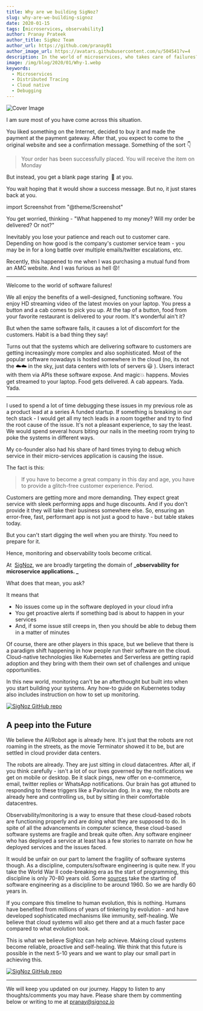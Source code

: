 ```yaml
---
title: Why are we building SigNoz?
slug: why-are-we-building-signoz
date: 2020-01-15
tags: [microservices, observability]
author: Pranay Prateek
author_title: SigNoz Team
author_url: https://github.com/pranay01
author_image_url: https://avatars.githubusercontent.com/u/504541?v=4
description: In the world of microservices, who takes care of failures? How do you solve availability and performance issues quickly in your production environment. For a modern-day distributed system, observability needs to be built within the system. And, SigNoz attempts to bring you the best open-source observability stack for your distributed system.
image: /img/blog/2020/01/Why-1.webp
keywords:
  - Microservices
  - Distributed Tracing
  - Cloud native
  - Debugging
---
```


![Cover Image](/img/blog/2020/01/Why-1.webp)

<!--truncate-->

I am sure most of you have come across this situation.

You liked something on the Internet, decided to buy it and made the payment at the payment gateway. After that, you expect to come to the original website and see a confirmation message. Something of the sort 👇

> Your order has been successfully placed. You will receive the item on Monday

But instead, you get a blank page staring  👀 at you.

You wait hoping that it would show a success message. But no, it just stares back at you.

import Screenshot from "@theme/Screenshot"

<Screenshot
    alt="Blank page returned after making payment"
    height={500}
    src="/img/blog/2020/01/BlankPage.webp"
    title="Blank page returned after making payment"
    width={700}
/>

You get worried, thinking - "What happened to my money? Will my order be delivered? Or not?"

Inevitably you lose your patience and reach out to customer care. Depending on how good is the company's customer service team - you may be in for a long battle over multiple emails/twitter escalations, etc.

Recently, this happened to me when I was purchasing a mutual fund from an AMC website. And I was furious as hell 😡!

---

Welcome to the world of software failures!

We all enjoy the benefits of a well-designed, functioning software. You enjoy HD streaming video of the latest movies on your laptop. You press a button and a cab comes to pick you up. At the tap of a button, food from your favorite restaurant is delivered to your room. It's wonderful ain't it?

But when the same software fails, it causes a lot of discomfort for the customers. Habit is a bad thing they say!

Turns out that the systems which are delivering software to customers are getting increasingly more complex and also sophisticated. Most of the popular software nowadays is hosted somewhere in the cloud (no, its not the ☁️☁️ in the sky, just data centers with lots of servers 😃 ). Users interact with them via APIs these software expose. And magic💥 happens. Movies get streamed to your laptop. Food gets delivered. A cab appears. Yada. Yada.

---

I used to spend a lot of time debugging these issues in my previous role as a product lead at a series A funded startup. If something is breaking in our tech stack - I would get all my tech leads in a room together and try to find the root cause of the issue. It's not a pleasant experience, to say the least. We would spend several hours biting our nails in the meeting room trying to poke the systems in different ways.

My co-founder also had his share of hard times trying to debug which service in their micro-services application is causing the issue.

The fact is this:

> If you have to become a great company in this day and age, you have to provide a glitch-free customer experience. Period.

Customers are getting more and more demanding. They expect great service with sleek performing apps and huge discounts. And if you don't provide it they will take their business somewhere else. So, ensuring an error-free, fast, performant app is not just a good to have - but table stakes today.

But you can't start digging the well when you are thirsty. You need to prepare for it.

Hence, monitoring and observability tools become critical.

At  [SigNoz](https://signoz.io/?utm_source=blog&utm_medium=article), we are broadly targeting the domain of **_observability for microservice applications. _**

What does that mean, you ask?

It means that

- No issues come up in the software deployed in your cloud infra
- You get proactive alerts if something bad is about to happen in your services
- And, if some issue still creeps in, then you should be able to debug them in a matter of minutes

Of course, there are other players in this space, but we believe that there is a paradigm shift happening in how people run their software on the cloud. Cloud-native technologies like Kubernetes and Serverless are getting rapid adoption and they bring with them their own set of challenges and unique opportunities.

<Screenshot
    alt="KubeCon conference attendance"
    height={500}
    src="/img/blog/2020/01/KubeConCNCAttendance2019.webp"
    title="KubeCon (leading k8s conference) attendance went from 500 to 23000 in 5 yrs"
    width={700}
/>

In this new world, monitoring can't be an afterthought but built into when you start building your systems. Any how-to guide on Kubernetes today also includes instruction on how to set up monitoring.

[![SigNoz GitHub repo](/img/blog/common/signoz_github.webp)](https://github.com/SigNoz/signoz)

## A peep into the Future

We believe the AI/Robot age is already here. It's just that the robots are not roaming in the streets, as the movie Terminator showed it to be, but are settled in cloud provider data centers.

<Screenshot
    alt="Robots"
    height={500}
    src="/img/blog/2020/01/BlogTerminator.webp"
    width={700}
/>

The robots are already. They are just sitting in cloud datacentres.
After all, if you think carefully - isn't a lot of our lives governed by the notifications we get on mobile or desktop. Be it slack pings, new offer on e-commerce, email, twitter replies or WhatsApp notifications. Our brain has got attuned to responding to these triggers like a Pavlovian dog. In a way, the robots are already here and controlling us, but by sitting in their comfortable datacentres.

Observability/monitoring is a way to ensure that these cloud-based robots are functioning properly and are doing what they are supposed to do. In spite of all the advancements in computer science, these cloud-based software systems are fragile and break quite often. Any software engineer who has deployed a service at least has a few stories to narrate on how he deployed services and the issues faced.

It would be unfair on our part to lament the fragility of software systems though. As a discipline, computers/software engineering is quite new. If you take the World War II code-breaking era as the start of programming, this discipline is only 70-80 years old. Some <a href = "https://people.inf.ethz.ch/wirth/Miscellaneous/IEEE-Annals.pdf" rel="noopener noreferrer nofollow" target="_blank" >sources</a> take the starting of software engineering as a discipline to be around 1960. So we are hardly 60 years in.

If you compare this timeline to human evolution, this is nothing. Humans have benefited from millions of years of tinkering by evolution - and have developed sophisticated mechanisms like immunity, self-healing. We believe that cloud systems will also get there and at a much faster pace compared to what evolution took.

This is what we believe SigNoz can help achieve. Making cloud systems become reliable, proactive and self-healing. We think that this future is possible in the next 5-10 years and we want to play our small part in achieving this.

[![SigNoz GitHub repo](/img/blog/common/signoz_github.webp)](https://github.com/SigNoz/signoz)

---

We will keep you updated on our journey. Happy to listen to any thoughts/comments you may have. Please share them by commenting below or writing to me at pranay@signoz.io
